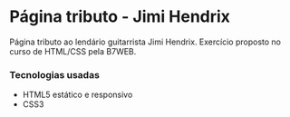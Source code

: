 # Página tributo - Jimi Hendrix
Página tributo ao lendário guitarrista Jimi Hendrix. Exercício proposto no curso de HTML/CSS pela B7WEB.

### Tecnologias usadas
* HTML5 estático e responsivo
* CSS3
